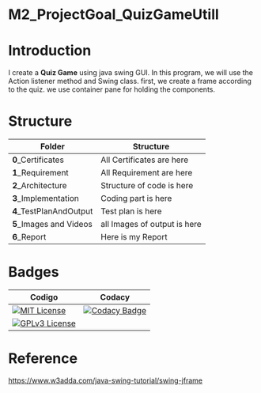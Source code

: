 # M2_ProjectGoal_QuizGameUtill

# Introduction
I create a **Quiz Game** using java swing GUI. In this program, we will use the Action listener method and Swing class. first, we create a frame according to the quiz. we use container pane for holding the components.

# Structure
| Folder | Structure | 
| -----------| --------------- | 
| **0**_Certificates | All Certificates are here | 
| **1**_Requirement |All Requirement are here|
|**2**_Architecture| Structure of code is here| 
|**3**_Implementation|Coding part is here|
|**4**_TestPlanAndOutput| Test plan is here|
|**5**_Images and Videos| all Images of output is here |
|**6**_Report| Here is my Report|

# Badges
| Codigo | Codacy | 
| -----------| --------------- | 
|  [![MIT License](https://api.codiga.io/project/31470/score/svg)]()| [![Codacy Badge](https://app.codacy.com/project/badge/Grade/48d943ae8bd64eb1aa0500861b8c4f77)](https://www.codacy.com/gh/manu9458/M2_ProjectGoal_QuizGameUtill/dashboard?utm_source=github.com&amp;utm_medium=referral&amp;utm_content=manu9458/M2_ProjectGoal_QuizGameUtill&amp;utm_campaign=Badge_Grade) | 
| [![GPLv3 License](https://api.codiga.io/project/31470/status/svg)]() ||

# Reference
https://www.w3adda.com/java-swing-tutorial/swing-jframe
